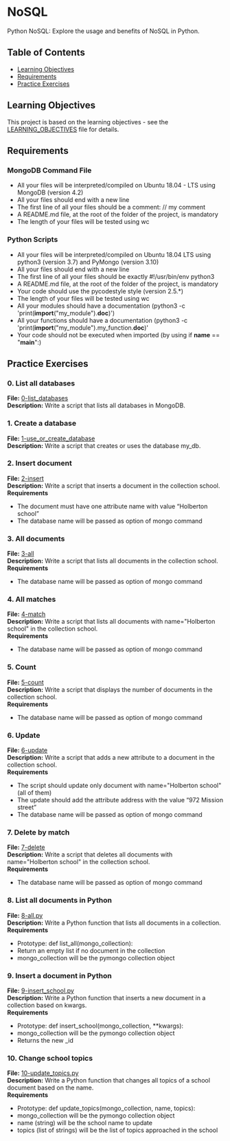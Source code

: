 # NoSQL

Python NoSQL: Explore the usage and benefits of NoSQL in Python.

## Table of Contents

- [Learning Objectives](#learning-objectives)
- [Requirements](#requirements)
- [Practice Exercises](#practice-exercises)

## Learning Objectives

This project is based on the learning objectives - see the [LEARNING_OBJECTIVES](https://github.com/Goaty-yagi/holbertonschool-web_back_end/blob/main/NoSQL/LEARNING_OBJECTIVES.md) file for details.

## Requirements
### MongoDB Command File
- All your files will be interpreted/compiled on Ubuntu 18.04 - LTS using MongoDB (version 4.2)
- All your files should end with a new line
- The first line of all your files should be a comment: // my comment
- A README.md file, at the root of the folder of the project, is mandatory
- The length of your files will be tested using wc

### Python Scripts

- All your files will be interpreted/compiled on Ubuntu 18.04 LTS using python3 (version 3.7) and PyMongo (version 3.10)
- All your files should end with a new line
- The first line of all your files should be exactly #!/usr/bin/env python3
- A README.md file, at the root of the folder of the project, is mandatory
- Your code should use the pycodestyle style (version 2.5.*)
- The length of your files will be tested using wc
- All your modules should have a documentation (python3 -c 'print(__import__("my_module").__doc__)')
- All your functions should have a documentation (python3 -c 'print(__import__("my_module").my_function.__doc__)'
- Your code should not be executed when imported (by using if __name__ == "__main__":)


## Practice Exercises

### 0. List all databases

**File:** [0-list_databases](https://github.com/Goaty-yagi/holbertonschool-web_back_end/blob/main/NoSQL/0-list_databases)<br>
**Description:** Write a script that lists all databases in MongoDB.<br>

### 1. Create a database

**File:** [1-use_or_create_database](https://github.com/Goaty-yagi/holbertonschool-web_back_end/blob/main/NoSQL/1-use_or_create_database)<br>
**Description:** Write a script that creates or uses the database my_db.<br>

### 2. Insert document

**File:** [2-insert](https://github.com/Goaty-yagi/holbertonschool-web_back_end/blob/main/NoSQL/2-insert)<br>
**Description:** Write a script that inserts a document in the collection school.<br>
**Requirements**<br>
- The document must have one attribute name with value “Holberton school”
- The database name will be passed as option of mongo command


### 3. All documents

**File:** [3-all](https://github.com/Goaty-yagi/holbertonschool-web_back_end/blob/main/NoSQL/3-all)<br>
**Description:** Write a script that lists all documents in the collection school.<br>
**Requirements**<br>
- The database name will be passed as option of mongo command


### 4. All matches

**File:** [4-match](https://github.com/Goaty-yagi/holbertonschool-web_back_end/blob/main/NoSQL/4-match)<br>
**Description:** Write a script that lists all documents with name="Holberton school" in the collection school.<br>
**Requirements**<br>
- The database name will be passed as option of mongo command


### 5. Count

**File:** [5-count](https://github.com/Goaty-yagi/holbertonschool-web_back_end/blob/main/NoSQL/5-count)<br>
**Description:** Write a script that displays the number of documents in the collection school.<br>
**Requirements**<br>
- The database name will be passed as option of mongo command

### 6. Update

**File:** [6-update](https://github.com/Goaty-yagi/holbertonschool-web_back_end/blob/main/NoSQL/6-update)<br>
**Description:** Write a script that adds a new attribute to a document in the collection school.<br>
**Requirements**<br>
- The script should update only document with name="Holberton school" (all of them)
- The update should add the attribute address with the value “972 Mission street”
- The database name will be passed as option of mongo command


### 7. Delete by match

**File:** [7-delete](https://github.com/Goaty-yagi/holbertonschool-web_back_end/blob/main/NoSQL/7-delete)<br>
**Description:** Write a script that deletes all documents with name="Holberton school" in the collection school.<br>
**Requirements**<br>
- The database name will be passed as option of mongo command

### 8. List all documents in Python

**File:** [8-all.py](https://github.com/Goaty-yagi/holbertonschool-web_back_end/blob/main/NoSQL/8-all.py)<br>
**Description:** Write a Python function that lists all documents in a collection.<br>
**Requirements**<br>
- Prototype: def list_all(mongo_collection):
- Return an empty list if no document in the collection
- mongo_collection will be the pymongo collection object


### 9. Insert a document in Python

**File:** [9-insert_school.py](https://github.com/Goaty-yagi/holbertonschool-web_back_end/blob/main/NoSQL/9-insert_school.py)<br>
**Description:** Write a Python function that inserts a new document in a collection based on kwargs.<br>
**Requirements**<br>
- Prototype: def insert_school(mongo_collection, **kwargs):
- mongo_collection will be the pymongo collection object
- Returns the new _id



### 10. Change school topics

**File:** [10-update_topics.py](https://github.com/Goaty-yagi/holbertonschool-web_back_end/blob/main/NoSQL/10-update_topics.py)<br>
**Description:** Write a Python function that changes all topics of a school document based on the name.<br>
**Requirements**<br>
- Prototype: def update_topics(mongo_collection, name, topics):
- mongo_collection will be the pymongo collection object
- name (string) will be the school name to update
- topics (list of strings) will be the list of topics approached in the school

